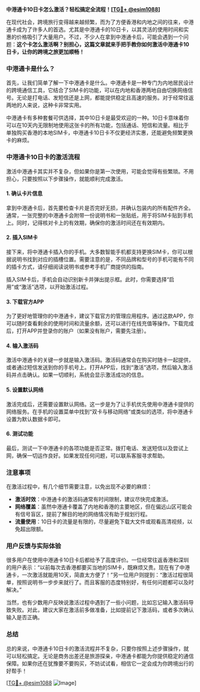 **中港通卡10日卡怎么激活？轻松搞定全流程！[[TG💪+ @esim1088](https://t.me/s/esim1088)]**

在现代社会，跨境旅行变得越来越频繁，而为了方便香港和内地之间的往来，中港通卡成为了许多人的首选。尤其是中港通卡的10日卡，以其灵活的使用时间和实惠的价格吸引了大量用户。不过，不少人在拿到中港通卡后，可能会遇到一个问题：**这个卡怎么激活啊？别担心，这篇文章就来手把手教你如何激活中港通卡10日卡，让你的跨境之旅更加顺畅！**

### 中港通卡是什么？

首先，让我们简单了解一下中港通卡是什么。中港通卡是一种专门为内地居民设计的跨境通信工具，它结合了SIM卡的功能，可以在内地和香港两地自由切换网络信号。无论是打电话、发短信还是上网，都能提供稳定且高速的服务。对于经常往返两地的人来说，这种卡非常实用。

中港通卡有多种套餐可供选择，其中10日卡是最受欢迎的一种。10日卡意味着你可以在10天内无限制地使用这张卡的所有功能，包括通话、短信和流量。相比于单独购买香港的本地SIM卡，中港通卡10日卡不仅更经济实惠，还能避免频繁更换卡的麻烦。

### 中港通卡10日卡的激活流程

激活中港通卡其实并不复杂，但如果你是第一次使用，可能会觉得有些繁琐。不用担心，只要按照以下步骤操作，就能顺利完成激活。

#### 1. 确认卡片信息

拿到中港通卡后，首先要检查卡片是否完好无损，并确认包装内的所有配件齐全。通常，一张完整的中港通卡会附带一份说明书和一张贴纸，用于将SIM卡贴到手机上。同时，记得核对卡上的有效期，确保你的激活时间还在有效期内。

#### 2. 插入SIM卡

接下来，将中港通卡插入你的手机。大多数智能手机都支持更换SIM卡，你可以根据说明书找到对应的插槽位置。需要注意的是，不同品牌和型号的手机可能有不同的插卡方式，请仔细阅读说明书或参考手机厂商提供的指南。

插入SIM卡后，手机会自动识别新卡并弹出提示框。此时，你需要选择“启用”或“激活”选项，以开始激活过程。

#### 3. 下载官方APP

为了更好地管理你的中港通卡，建议下载官方的管理应用程序。通过这款APP，你可以随时查看剩余的使用时间和流量余额，还可以进行在线充值等操作。下载完成后，打开APP并登录你的账户（如果没有账户，需要先注册）。

#### 4. 输入激活码

激活中港通卡的关键一步就是输入激活码。激活码通常会在购买时随卡一起提供，或者通过短信发送到你的手机号上。打开APP后，找到“激活”选项，然后输入激活码并点击确认。如果一切顺利，系统会显示激活成功的信息。

#### 5. 设置默认网络

激活完成后，还需要设置默认网络。这一步是为了让手机优先使用中港通卡提供的网络服务。在手机的设置菜单中找到“双卡与移动网络”或类似的选项，将中港通卡设置为默认数据卡即可。

#### 6. 测试功能

最后，测试一下中港通卡的各项功能是否正常。拨打电话、发送短信以及尝试上网，确保一切运作良好。如果发现任何问题，可以联系客服寻求帮助。

### 注意事项

在激活过程中，有几个细节需要注意，以免出现不必要的麻烦：

- **激活时效**：中港通卡的激活码通常有时间限制，建议尽快完成激活。
- **网络覆盖**：虽然中港通卡覆盖了内地和香港的主要地区，但在偏远山区可能会有信号盲区，提前了解目的地的网络情况有助于规划行程。
- **流量使用**：10日卡的流量是有限的，尽量避免下载大文件或观看高清视频，以免超出限额。

### 用户反馈与实际体验

很多用户在使用中港通卡10日卡后都给予了高度评价。一位经常往返香港和深圳的用户表示：“以前每次去香港都要买当地的SIM卡，既麻烦又贵。现在有了中港通卡，一次激活就能用10天，简直太方便了！”另一位用户则提到：“激活过程很简单，按照说明书一步步来就行了。而且客服的态度特别好，有任何问题都可以及时解决。”

当然，也有少数用户反映说激活过程中遇到了一些小问题，比如忘记输入激活码导致失败。对此，建议大家在激活前多做准备，比如提前记下激活码，或者多次确认输入是否正确。

### 总结

总的来说，中港通卡10日卡的激活流程并不复杂，只要你按照上述步骤操作，就可以轻松搞定。无论是商务出差还是旅游探亲，中港通卡都能为你提供稳定的通信保障。如果你还在犹豫要不要购买，不妨试试看，相信它一定会成为你跨境出行的好帮手！

[[TG💪+ @esim1088](https://t.me/s/esim1088) ![Image](https://i.postimg.cc/4NQfJmqS/Snipaste-2025-05-13-00-14-12.png)]